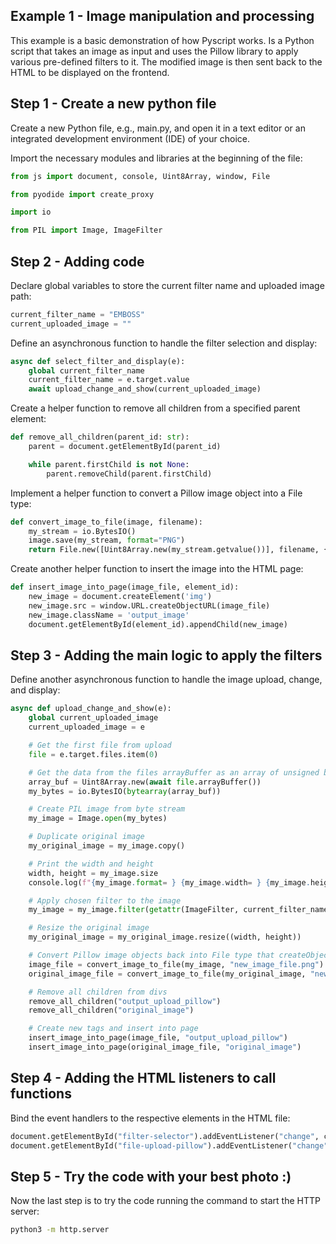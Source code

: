 
## Example 1 - Image manipulation and processing

This example is a basic demonstration of how Pyscript works. Is a Python script that takes an image as input and uses the Pillow library to apply various pre-defined filters to it. The modified image is then sent back to the HTML to be displayed on the frontend.

## Step 1 - Create a new python file

Create a new Python file, e.g., main.py, and open it in a text editor or an integrated development environment (IDE) of your choice.

Import the necessary modules and libraries at the beginning of the file:

```python
from js import document, console, Uint8Array, window, File

from pyodide import create_proxy

import io

from PIL import Image, ImageFilter

```

## Step 2 - Adding code
Declare global variables to store the current filter name and uploaded image path:

```python
current_filter_name = "EMBOSS"
current_uploaded_image = ""
```

Define an asynchronous function to handle the filter selection and display:

```python
async def select_filter_and_display(e):
    global current_filter_name
    current_filter_name = e.target.value
    await upload_change_and_show(current_uploaded_image)
```

Create a helper function to remove all children from a specified parent element:

```python
def remove_all_children(parent_id: str):
    parent = document.getElementById(parent_id)

    while parent.firstChild is not None:
        parent.removeChild(parent.firstChild)
```

Implement a helper function to convert a Pillow image object into a File type:

```python
def convert_image_to_file(image, filename):
    my_stream = io.BytesIO()
    image.save(my_stream, format="PNG")
    return File.new([Uint8Array.new(my_stream.getvalue())], filename, {type: "image/png"})

```

Create another helper function to insert the image into the HTML page:

```python
def insert_image_into_page(image_file, element_id):
    new_image = document.createElement('img')
    new_image.src = window.URL.createObjectURL(image_file)
    new_image.className = 'output_image'
    document.getElementById(element_id).appendChild(new_image)

```

## Step 3 - Adding the main logic to apply the filters
Define another asynchronous function to handle the image upload, change, and display:

```python
async def upload_change_and_show(e):
    global current_uploaded_image
    current_uploaded_image = e

    # Get the first file from upload
    file = e.target.files.item(0)

    # Get the data from the files arrayBuffer as an array of unsigned bytes
    array_buf = Uint8Array.new(await file.arrayBuffer())
    my_bytes = io.BytesIO(bytearray(array_buf))

    # Create PIL image from byte stream
    my_image = Image.open(my_bytes)

    # Duplicate original image
    my_original_image = my_image.copy()

    # Print the width and height
    width, height = my_image.size
    console.log(f"{my_image.format= } {my_image.width= } {my_image.height= }")

    # Apply chosen filter to the image
    my_image = my_image.filter(getattr(ImageFilter, current_filter_name)).resize((width, height))

    # Resize the original image
    my_original_image = my_original_image.resize((width, height))

    # Convert Pillow image objects back into File type that createObjectURL will take
    image_file = convert_image_to_file(my_image, "new_image_file.png")
    original_image_file = convert_image_to_file(my_original_image, "new_original_image_file.png")

    # Remove all children from divs
    remove_all_children("output_upload_pillow")
    remove_all_children("original_image")

    # Create new tags and insert into page
    insert_image_into_page(image_file, "output_upload_pillow")
    insert_image_into_page(original_image_file, "original_image")

```

## Step 4 - Adding the HTML listeners to call functions
Bind the event handlers to the respective elements in the HTML file:

```python
document.getElementById("filter-selector").addEventListener("change", create_proxy(select_filter_and_display))
document.getElementById("file-upload-pillow").addEventListener("change", create_proxy(upload_change_and_show))

```

## Step 5 - Try the code with your best photo :)
Now the last step is to try the code running the command to start the HTTP server:

```sh
python3 -m http.server
```